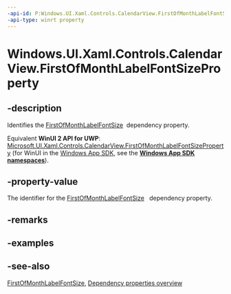 ```yaml
---
-api-id: P:Windows.UI.Xaml.Controls.CalendarView.FirstOfMonthLabelFontSizeProperty
-api-type: winrt property
---
```


<!-- Property syntax
public Windows.UI.Xaml.DependencyProperty FirstOfMonthLabelFontSizeProperty { get; }
-->

# Windows.UI.Xaml.Controls.CalendarView.FirstOfMonthLabelFontSizeProperty

## -description
Identifies the [FirstOfMonthLabelFontSize](calendarview_firstofmonthlabelfontsize.md)  dependency property.

Equivalent **WinUI 2 API for UWP**: [Microsoft.UI.Xaml.Controls.CalendarView.FirstOfMonthLabelFontSizeProperty](/windows/winui/api/microsoft.ui.xaml.controls.calendarview.firstofmonthlabelfontsizeproperty) (for WinUI in the [Windows App SDK](/windows/apps/windows-app-sdk/), see the **[Windows App SDK namespaces](/windows/windows-app-sdk/api/winrt/)**).

## -property-value
The identifier for the [FirstOfMonthLabelFontSize](calendarview_firstofmonthlabelfontsize.md)   dependency property.

## -remarks

## -examples

## -see-also
[FirstOfMonthLabelFontSize](calendarview_firstofmonthlabelfontsize.md), [Dependency properties overview](/windows/uwp/xaml-platform/dependency-properties-overview)
